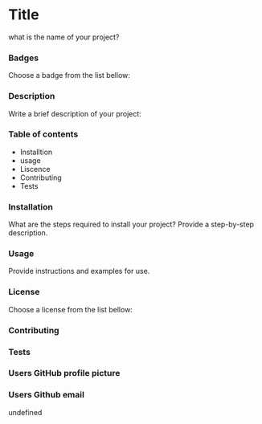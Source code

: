 # Title
what is the name of your project?

### Badges
Choose a badge from the list bellow:

### Description
Write a brief description of your project:

### Table of contents
* Installtion
* usage
* Liscence
* Contributing
* Tests

### Installation
What are the steps required to install your project? Provide a step-by-step description.

### Usage
Provide instructions and examples for use.

### License
Choose a license from the list bellow:

### Contributing

### Tests

### Users GitHub profile picture
### Users Github email

undefined